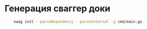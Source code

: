 # Генерация сваггер доки

````bash
    swag init --parseDependency --parseInternal -g cmd/main.go
````